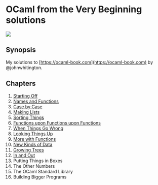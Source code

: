 # OCaml from the Very Beginning solutions

![](https://github.com/rizo/awesome-ocaml/raw/master/colour-logo.png)

## Synopsis

My solutions to [https://ocaml-book.com](https://ocaml-book.com) by @johnwhitington.

## Chapters

1. [Starting Off](/starting-off.md)
2. [Names and Functions](/names-and-functions.md)
3. [Case by Case](/case-by-case.md)
4. [Making Lists](/making-lists.md)
5. [Sorting Things](/sorting-things.md)
6. [Functions upon Functions upon Functions](/functions-upon-functions-upon-functions.md)
7. [When Things Go Wrong](/when-things-go-wrong.md)
8. [Looking Things Up](/looking-things-up.md)
9. [More with Functions](/more-with-functions.md)
10. [New Kinds of Data](/new-kinds-of-data.md)
11. [Growing Trees](/growing-trees.md)
12. [In and Out](/in-and-out.md)
13. Putting Things in Boxes
14. The Other Numbers
15. The OCaml Standard Library
16. Building Bigger Programs

